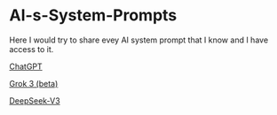 # AI-s-System-Prompts

Here I would try to share evey AI system prompt that I know and I have access to it.

[ChatGPT](https://github.com/FlameF0X/AI-s-System-Prompts/blob/main/ChatGPT.md)

[Grok 3 (beta)](https://github.com/FlameF0X/AI-s-System-Prompts/blob/main/Grok%203%20(beta).md)

[DeepSeek-V3](https://github.com/FlameF0X/AI-s-System-Prompts/blob/main/DeepSeek-V3)